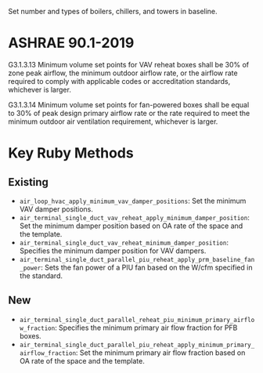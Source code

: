 Set number and types of boilers, chillers, and towers in baseline.

# ASHRAE 90.1-2019

G3.1.3.13
Minimum volume set points for VAV reheat boxes shall be 30% of zone peak airflow, the minimum outdoor airflow rate, or the airflow rate required to comply with applicable codes or accreditation standards, whichever is larger.

G3.1.3.14
Minimum volume set points for fan-powered boxes shall be equal to 30% of peak design primary airflow rate or the rate required to meet the minimum outdoor air ventilation requirement, whichever is larger.

# Key Ruby Methods

## Existing
* `air_loop_hvac_apply_minimum_vav_damper_positions`: Set the minimum VAV damper positions.
* `air_terminal_single_duct_vav_reheat_apply_minimum_damper_position`: Set the minimum damper position based on OA rate of the space and the template.
* `air_terminal_single_duct_vav_reheat_minimum_damper_position`: Specifies the minimum damper position for VAV dampers.
* `air_terminal_single_duct_parallel_piu_reheat_apply_prm_baseline_fan_power`: Sets the fan power of a PIU fan based on the W/cfm specified in the standard.

## New
* `air_terminal_single_duct_parallel_reheat_piu_minimum_primary_airflow_fraction`: Specifies the minimum primary air flow fraction for PFB boxes.
* `air_terminal_single_duct_parallel_piu_reheat_apply_minimum_primary_airflow_fraction`: Set the minimum primary air flow fraction based on OA rate of the space and the template.
